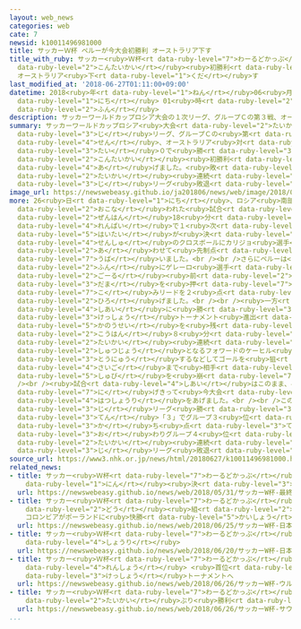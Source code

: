```yaml
---
layout: web_news
categories: web
cate: 7
newsid: k10011496981000
title: サッカーＷ杯 ペルーが今大会初勝利 オーストラリア下す
title_with_ruby: サッカー<ruby>Ｗ杯<rt data-ruby-level="7">わーるどかっぷ</rt></ruby> ペルーが<ruby>今大会<rt
  data-ruby-level="2">こんたいかい</rt></ruby><ruby>初勝利<rt data-ruby-level="4">はつしょうり</rt></ruby>
  オーストラリア<ruby>下<rt data-ruby-level="1">くだ</rt></ruby>す
last_modified_at: '2018-06-27T01:11:00+09:00'
datetime: 2018<ruby>年<rt data-ruby-level="1">ねん</rt></ruby>06<ruby>月<rt data-ruby-level="1">がつ</rt></ruby>27<ruby>日<rt
  data-ruby-level="1">にち</rt></ruby> 01<ruby>時<rt data-ruby-level="2">じ</rt></ruby>11<ruby>分<rt
  data-ruby-level="2">ふん</rt></ruby>
description: サッカーワールドカップロシア大会の１次リーグ、グループＣの第３戦、オーストラリア対ペルーは、ペルーが２対０で勝ち、今大会初勝利を挙げました。敗れたオーストラリアは３大会連続となる１次リーグ敗退です。
summary: サッカーワールドカップロシア<ruby>大会<rt data-ruby-level="2">たいかい</rt></ruby>の１<ruby>次<rt
  data-ruby-level="3">じ</rt></ruby>リーグ、グループＣの<ruby>第<rt data-ruby-level="3">だい</rt></ruby>３<ruby>戦<rt
  data-ruby-level="4">せん</rt></ruby>、オーストラリア<ruby>対<rt data-ruby-level="3">たい</rt></ruby>ペルーは、ペルーが２<ruby>対<rt
  data-ruby-level="3">たい</rt></ruby>０で<ruby>勝<rt data-ruby-level="3">か</rt></ruby>ち、<ruby>今大会<rt
  data-ruby-level="2">こんたいかい</rt></ruby><ruby>初勝利<rt data-ruby-level="4">はつしょうり</rt></ruby>を<ruby>挙<rt
  data-ruby-level="4">あ</rt></ruby>げました。<ruby>敗<rt data-ruby-level="4">やぶ</rt></ruby>れたオーストラリアは３<ruby>大会<rt
  data-ruby-level="2">たいかい</rt></ruby><ruby>連続<rt data-ruby-level="4">れんぞく</rt></ruby>となる１<ruby>次<rt
  data-ruby-level="3">じ</rt></ruby>リーグ<ruby>敗退<rt data-ruby-level="5">はいたい</rt></ruby>です。
image_url: https://newswebeasy.github.io/ja201806/news/web/image/2018/06/27/K10011496981_1806270754_1806270759_01_02.jpg
more: 26<ruby>日<rt data-ruby-level="1">にち</rt></ruby>、ロシア<ruby>南部<rt data-ruby-level="3">なんぶ</rt></ruby>にあるソチのスタジアムで<ruby>行<rt
  data-ruby-level="2">おこな</rt></ruby>われた<ruby>試合<rt data-ruby-level="4">しあい</rt></ruby>は、<ruby>前半<rt
  data-ruby-level="2">ぜんはん</rt></ruby>18<ruby>分<rt data-ruby-level="2">ふん</rt></ruby>にすでに２<ruby>連敗<rt
  data-ruby-level="4">れんぱい</rt></ruby>で１<ruby>次<rt data-ruby-level="3">じ</rt></ruby>リーグ<ruby>敗退<rt
  data-ruby-level="5">はいたい</rt></ruby>が<ruby>決<rt data-ruby-level="3">き</rt></ruby>まっていたペルーが、キャプテン、ゲレーロ<ruby>選手<rt
  data-ruby-level="4">せんしゅ</rt></ruby>のクロスボールにカリジョ<ruby>選手<rt data-ruby-level="4">せんしゅ</rt></ruby>がダイレクトで<ruby>合<rt
  data-ruby-level="2">あ</rt></ruby>わせて<ruby>先制点<rt data-ruby-level="5">せんせいてん</rt></ruby>を<ruby>奪<rt
  data-ruby-level="7">うば</rt></ruby>いました。<br /><br />さらにペルーは<ruby>後半<rt data-ruby-level="2">こうはん</rt></ruby>５<ruby>分<rt
  data-ruby-level="2">ふん</rt></ruby>にゲレーロ<ruby>選手<rt data-ruby-level="4">せんしゅ</rt></ruby>が<ruby>ゴール<rt
  data-ruby-level="2">ごーる</rt></ruby><ruby>前<rt data-ruby-level="2">まえ</rt></ruby>のこぼれ<ruby>球<rt
  data-ruby-level="3">だま</rt></ruby>を<ruby>押<rt data-ruby-level="7">お</rt></ruby>し<ruby>込<rt
  data-ruby-level="7">こ</rt></ruby>みリードを２<ruby>点<rt data-ruby-level="2">てん</rt></ruby>に<ruby>広<rt
  data-ruby-level="2">ひろ</rt></ruby>げました。<br /><br /><ruby>一方<rt data-ruby-level="2">いっぽう</rt></ruby>、オーストラリアはこの<ruby>試合<rt
  data-ruby-level="4">しあい</rt></ruby>に<ruby>勝<rt data-ruby-level="3">か</rt></ruby>てば<ruby>決勝<rt
  data-ruby-level="3">けっしょう</rt></ruby>トーナメント<ruby>進出<rt data-ruby-level="3">しんしゅつ</rt></ruby>の<ruby>可能性<rt
  data-ruby-level="5">かのうせい</rt></ruby>を<ruby>残<rt data-ruby-level="4">のこ</rt></ruby>していましたが、<ruby>後半<rt
  data-ruby-level="2">こうはん</rt></ruby>８<ruby>分<rt data-ruby-level="2">ふん</rt></ruby>に４<ruby>大会<rt
  data-ruby-level="2">たいかい</rt></ruby><ruby>連続<rt data-ruby-level="4">れんぞく</rt></ruby><ruby>出場<rt
  data-ruby-level="2">しゅつじょう</rt></ruby>となるフォワードのケーヒル<ruby>選手<rt data-ruby-level="4">せんしゅ</rt></ruby>を<ruby>投入<rt
  data-ruby-level="3">とうにゅう</rt></ruby>するなどしてゴールを<ruby>狙<rt data-ruby-level="7">ねら</rt></ruby>ったものの、<ruby>最後<rt
  data-ruby-level="4">さいご</rt></ruby>まで<ruby>相手<rt data-ruby-level="3">あいて</rt></ruby>の<ruby>守備<rt
  data-ruby-level="5">しゅび</rt></ruby>を<ruby>崩<rt data-ruby-level="7">くず</rt></ruby>しきれませんでした。<br
  /><br /><ruby>試合<rt data-ruby-level="4">しあい</rt></ruby>はこのまま、ペルーが２<ruby>対<rt data-ruby-level="3">たい</rt></ruby>０で<ruby>逃<rt
  data-ruby-level="7">に</rt></ruby>げきって<ruby>今大会<rt data-ruby-level="2">こんたいかい</rt></ruby><ruby>初勝利<rt
  data-ruby-level="4">はつしょうり</rt></ruby>をあげました。<br /><br />この<ruby>結果<rt data-ruby-level="4">けっか</rt></ruby>、ペルーは１<ruby>次<rt
  data-ruby-level="3">じ</rt></ruby>リーグ<ruby>勝<rt data-ruby-level="3">か</rt></ruby>ち<ruby>点<rt
  data-ruby-level="3">てん</rt></ruby>「３」でグループ３<ruby>位<rt data-ruby-level="4">い</rt></ruby>。オーストラリアは<ruby>勝<rt
  data-ruby-level="3">か</rt></ruby>ち<ruby>点<rt data-ruby-level="3">てん</rt></ruby>「１」に<ruby>終<rt
  data-ruby-level="3">お</rt></ruby>わりグループ４<ruby>位<rt data-ruby-level="4">い</rt></ruby>で、３<ruby>大会<rt
  data-ruby-level="2">たいかい</rt></ruby><ruby>連続<rt data-ruby-level="4">れんぞく</rt></ruby>の１<ruby>次<rt
  data-ruby-level="3">じ</rt></ruby>リーグ<ruby>敗退<rt data-ruby-level="5">はいたい</rt></ruby>となりました。
source_url: https://www3.nhk.or.jp/news/html/20180627/k10011496981000.html
related_news:
- title: サッカー<ruby>Ｗ杯<rt data-ruby-level="7">わーるどかっぷ</rt></ruby> <ruby>最終<rt data-ruby-level="4">さいしゅう</rt></ruby>メンバー23<ruby>人<rt
    data-ruby-level="1">にん</rt></ruby><ruby>決<rt data-ruby-level="3">き</rt></ruby>まる
  url: https://newswebeasy.github.io/news/web/2018/05/31/サッカーW杯-最終メンバー23人決まる
- title: サッカー<ruby>Ｗ杯<rt data-ruby-level="7">わーるどかっぷ</rt></ruby> <ruby>日本<rt data-ruby-level="1">にっぽん</rt></ruby>と<ruby>同<rt
    data-ruby-level="2">どう</rt></ruby><ruby>組<rt data-ruby-level="2">くみ</rt></ruby>
    コロンビアがポーランドに<ruby>快勝<rt data-ruby-level="5">かいしょう</rt></ruby>
  url: https://newswebeasy.github.io/news/web/2018/06/25/サッカーW杯-日本と同組-コロンビアがポーランドに快勝
- title: サッカー<ruby>Ｗ杯<rt data-ruby-level="7">わーるどかっぷ</rt></ruby> <ruby>日本<rt data-ruby-level="1">にっぽん</rt></ruby>がコロンビアに<ruby>勝利<rt
    data-ruby-level="4">しょうり</rt></ruby>
  url: https://newswebeasy.github.io/news/web/2018/06/20/サッカーW杯-日本がコロンビアに勝利
- title: サッカー<ruby>Ｗ杯<rt data-ruby-level="7">わーるどかっぷ</rt></ruby> ウルグアイ３<ruby>連勝<rt
    data-ruby-level="4">れんしょう</rt></ruby> <ruby>首位<rt data-ruby-level="4">しゅい</rt></ruby>で<ruby>決勝<rt
    data-ruby-level="3">けっしょう</rt></ruby>トーナメントへ
  url: https://newswebeasy.github.io/news/web/2018/06/26/サッカーW杯-ウルグアイ3連勝-首位で決勝トーナメントへ
- title: サッカー<ruby>Ｗ杯<rt data-ruby-level="7">わーるどかっぷ</rt></ruby> サウジアラビア６<ruby>大会<rt
    data-ruby-level="2">たいかい</rt></ruby>ぶり<ruby>勝利<rt data-ruby-level="4">しょうり</rt></ruby>
  url: https://newswebeasy.github.io/news/web/2018/06/26/サッカーW杯-サウジアラビア6大会ぶり勝利
...
```

